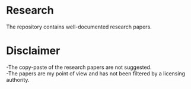 # Research
The repository contains well-documented research papers.  


# Disclaimer  

-The copy-paste of the research papers are not suggested.    
-The papers are my point of view and has not been filtered by a licensing authority.
